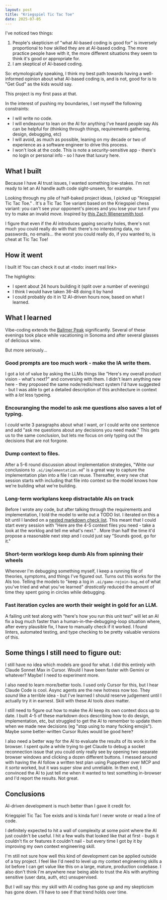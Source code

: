 ```yaml
---
layout: post
title: "Kriegspiel Tic Tac Toe"
date: 2025-07-05
---
```


I've noticed two things:

1. People's skepticism of "what AI-based coding is good for" is inversely proportional to how skilled they are at AI-based coding. The more practice people have with it, the more different situations they seem to think it's good or appropriate for.
2. I am skeptical of AI-based coding.

So: etymologically speaking, I think my best path towards having a well-informed opinion about what AI-based coding is, and is not, good for is to "Get Gud" as the kids would say.

This project is my first pass at that.

<!--break-->

In the interest of pushing my boundaries, I set myself the following constraints:

- I will write no code.
- I will endeavour to lean on the AI for anything I've heard people say AIs can be helpful for (thinking through things, requirements gathering, design, debugging, etc)
- I will avoid, as much as possible, leaning on my decade or two of experience as a software engineer to drive this process.
- I won't look at the code. This is note a security-sensitive app - there's no login or personal info - so I have that luxury here.

## What I built

Because I have AI trust issues, I wanted something low-stakes. I'm not ready to let an AI handle auth code sight-unseen, for example.

Looking through my pile of half-baked project ideas, I picked up "Kriegspiel Tic Tac Toe." . It's a Tic Tac Toe variant based on the Kriegspiel chess variant: you can't see your opponent's pieces and you lose your turn if you try to make an invalid move. Inspired by [this Zach Wienersmith toot](https://mastodon.social/@ZachWeinersmith/111890121393299096).

I figure that even if the AI introduces gaping security holes, there's not much you could really do with that: there's no interesting data, no passwords, no emails... the worst you could really do, if you wanted to, is cheat at Tic Tac Toe!

## How it went

I built it! You can check it out at <todo: insert real link>

The highlights:

- I spent about 24 hours building it (split over a number of evenings)
- I think I would have taken 36-48 doing it by hand
- I could probably do it in 12 AI-driven hours now, based on what I learned.

## What I learned

Vibe-coding extends the [Ballmer Peak](https://xkcd.com/323/) significantly. Several of these evenings took place while vacationing in Sonoma and after several glasses of delicious wine.

But more seriously...

### Good prompts are too much work - make the IA write them.

I got a lot of value by asking the LLMs things like "Here's my overall product vision - what's next?" and conversing with them. I didn't learn anything new here - they proposed the same node/redis/react system I'd have suggested - but I was able to get a detailed description of this architecture in context with a _lot_ less typeing.

### Encouranging the model to ask me questions also saves a lot of typing.

I _could_ write 3 paragraphs about what I want, _or_ I could write one sentence and add "ask me questions about any decisions you need made." This gets us to the same conclusion, but lets me focus on only typing out the decisions that are not forgone.

### Dump context to files.

After a 5-6 round discussion about implementation strategies, "Write our conclusions to `.ai/implementation.md`" is a great way to capture the implementation plan into a file I can reuse. Thereafter, every new chat session starts with including that file into context so the model knows how we're building what we're building.

### Long-term workplans keep distractable AIs on track

Before I wrote any code, but after talking through the requirements and implementation, I told the model to write out a TODO list. I iterated on this a bit until I landed on a [nested markdown check list](https://github.com/kkuchta/kttt/blob/39aab9575d339550f676668e5db427d2618fd4de/.ai/worklog.md). This meant that I could start every session with "Here are the 4-5 context files you need - take a look at the worklog and tell me what's next." . More than half the time it'd propose a reasonable next step and I could just say "Sounds good, go for it."

### Short-term worklogs keep dumb AIs from spinning their wheels

Whenever I'm debugging something myself, I keep a running file of theories, symptoms, and things I've figured out. Turns out this works for the AIs too. Telling the models to "keep a log in `.ai/game-rejoin-bug.md` of what you've tried and what you've learned" _drastically_ reduced the amount of time they spent going in circles while debugging.

### Fast iteration cycles are worth their weight in gold for an LLM.

A failing unit test along with "here's how you run this unit test" will let an AI fix a bug much faster than a human-in-the-debugging-loop situation where, after every plausible fix, I have to manually check if it worked. I found linters, automated testing, and type checking to be pretty valuable versions of this.

## Some things I still need to figure out:

I still have no idea which models are good for what. I did this entirely with Claude Sonnet Max in Cursor. Would I have been faster with Gemini or whatever? Maybe! I need to experiment more.

I also need to learn more/better tools. I used only Cursor for this, but I hear Claude Code is cool. Async agents are the new hotness now too. They _sound_ like a terrible idea - but I've learned I should reserve judgement until I actually try it in earnest. Skill with these AI tools _does_ matter.

I still need to figure out how to make the AI keep its own context docs up to date. I built 4-5 of these markdown docs describing how to do design, implementation, etc, but struggled to get the AI to remember to update them when we made new decisions (eg "stop using to many fscking emojis"). Maybe some better-written Cursor Rules would be good here?

I also need a better way for the AI to evaluate the results of its work in the browser. I spent quite a while trying to get Claude to debug a socket reconnection issue that you could only really see by opening two separate browser windows and clicking a dozen different buttons. I messed around with having the AI follow a written test plan using Puppetteer over MCP and it _sorta_ worked, but it was super slow and unreliable. In then end, I convinced the AI to just tell me when it wanted to test something in-browser and I'd report the results. Not great.

## Conclusions

AI-driven development is much better than I gave it credit for.

Kriegspiel Tic Tac Toe exists and is kinda fun! I never wrote or read a line of code.

I definitely expected to hit a wall of complexity at some point where the AI just couldn't be useful. I hit a few walls that looked like that at first - bugs it couldn't fix or features it couldn't nail - but every time I got by it by improving my own context engineering skill.

I'm still not sure how well this kind of development can be applied outside of a toy project. I feel like I'd need to level up my context engineering skills a _lot_ before I can get value like this on a large, mature, production codebase. I also don't think I'm anywhere near being able to trust the AIs with anything sensitive (user data, auth, etc) unsupervised.

But I will say this: my skill with AI coding has gone up and my skepticism has gone down. I'll have to see if that trend holds over time.
